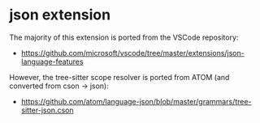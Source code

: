 # json extension

The majority of this extension is ported from the VSCode repository:
- https://github.com/microsoft/vscode/tree/master/extensions/json-language-features

However, the tree-sitter scope resolver is ported from ATOM (and converted from cson -> json):
- https://github.com/atom/language-json/blob/master/grammars/tree-sitter-json.cson
